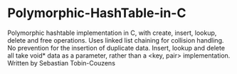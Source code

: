 # Polymorphic-HashTable-in-C
Polymorphic hashtable implementation in C, with create, insert, lookup, delete and free operations. Uses linked list chaining for collision handling. No prevention for the insertion of duplicate data. Insert, lookup and delete all take void* data as a parameter, rather than a &lt;key, pair> implementation.  Written by Sebastian Tobin-Couzens
